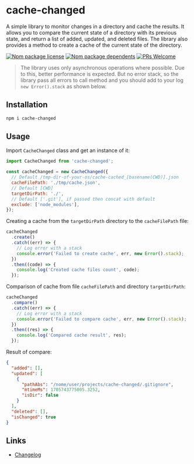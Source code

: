 # cache-changed

A simple library to monitor changes in a directory and cache the results. It allows you to compare the current state of a directory with its previous state, and return a list of added, updated, and deleted files. The library also provides a method to create a cache of the current state of the directory.

[![Npm package license](https://badgen.net/npm/license/cache-changed)](https://npmjs.com/package/cache-changed)
[![Npm package dependents](https://badgen.net/npm/dependents/cache-changed)](https://npmjs.com/package/cache-changed)
[![PRs Welcome](https://img.shields.io/badge/PRs-welcome-brightgreen.svg?style=flat-square)](https://github.com/kolserdav/cache-changed/pulls)

> The library uses only asynchronous operations where possible. Due to this, better performance is expected. But no error stack, so the library pass all errors to call method and you should add to your log `new Error().stack` as shown below.

## Installation

```sh
npm i cache-changed
```

## Usage

Import `CacheChanged` class and get an instance of it:

```javascript
import CacheChanged from 'cache-changed';

const cacheChanged = new CacheChanged({
  // Default /tmp-dir-of-your-os/cache-cached_[basename(CWD)].json
  cacheFilePath: './tmp/cache.json',
  // Default [CWD]
  targetDirPath: './',
  // Default ['.git'], if passed then concat with default
  exclude: ['node_modules'],
});
```

Creating a cache from the `targetDirPath` directory to the `cacheFilePath` file:

```javascript
cacheChanged
  .create()
  .catch((err) => {
    // Log error with a stack
    console.error('Failed to create cache', err, new Error().stack);
  })
  .then((code) => {
    console.log('Created cache files count', code);
  });
```

Comparison of cache from file `cacheFilePath` and directory `targetDirPath`:

```javascript
cacheChanged
  .compare()
  .catch((err) => {
    // Log error with a stack
    console.error('Failed to compare cache', err, new Error().stack);
  })
  .then((res) => {
    console.log('Compared cache result', res);
  });
```

Result of compare:

```json
{
  "added": [],
  "updated": [
    {
      "pathAbs": "/nome/user/projects/cache-changed/.gitignore",
      "mtimeMs": 1705743775005.3252,
      "isDir": false
    }
  ],
  "deleted": [],
  "isChanged": true
}
```

## Links

- [Changelog](./docs/CHANGELOG.md)
